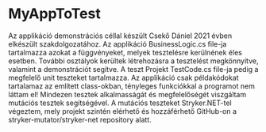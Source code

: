 # MyAppToTest
Az applikáció demonstrációs céllal készült Csekő Dániel 2021 évben elkészült szakdolgozatához.
Az applikáció BusinessLogic.cs file-ja tartalmazza azokat a függvényeket, melyek tesztelésre kerülnének éles esetben.
További osztályok kerültek létrehozásra a tesztelést megkönnyítve, valamint a demonstrációt segítve.
A teszt Projekt TestCode.cs file-ja pedig a megfelelő unit teszteket tartalmazza.
Az applikáció csak példakódokat tartalamaz az említett class-okban, tényleges funkciókkal a programot nem láttam el!
Mindezen tesztek alkalmasságát és megfelelőségét viszgáltam mutációs tesztek segítségével.
A mutációs teszteket Stryker.NET-tel végeztem, mely projekt szintén elérhető és hozzáférhető GitHub-on a stryker-mutator/stryker-net repository alatt.
